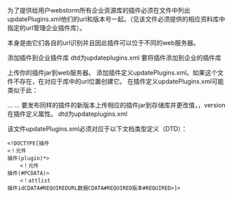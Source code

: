 为了提供给用户webstorm所有企业资源库的插件必须在文件中列出updatePlugins.xml他们的url和版本号一起。（见该文件必须提供的相应资料库中指定的url管理企业插件库）。

本身是由它们各自的url识别并且因此插件可以位于不同的web服务器。

添加插件到企业插件库
dtd为updateplugins.xml
要将插件添加到企业的插件库

上传你的插件jar到web服务器。
添加插件定义updatePlugins.xml。如果这个文件不存在，在对应于库中的url位置创建它。
在插件定义updatePlugins.xml可能类似于此：

<plugin>
    ...
    <plugin ID="MyPlugin" URL="http://plugins.example.com:8080/myPlugin.jar" 版本="1.0"/>
    ...
</plugin>
要发布同样的插件的新版本上传相应的插件jar到存储库并更改值，，version在插件定义属性。
dtd为updateplugins.xml

该文件updatePlugins.xml必须对应于以下文档类型定义（DTD）：

~~~
<!DOCTYPE[插件
<！元件
插件(plugin)*>
    <！元件
插件(#PCDATA)>
    <！attlist
插件idCDATA#REQUIREDURL数据CDATA#REQUIRED版本#REQUIRED>]>
~~~